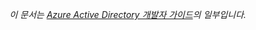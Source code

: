 *이 문서는 [Azure Active Directory 개발자 가이드](../articles/active-directory/active-directory-developers-guide.md)의 일부입니다.*

<!---HONumber=58_postMigration-->
